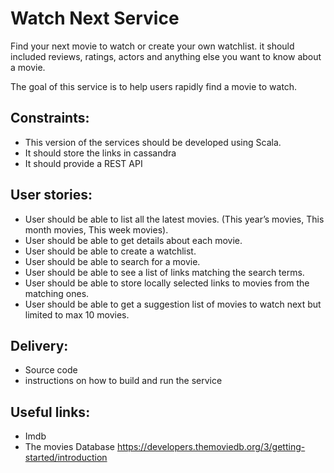 # Watch Next Service

Find your next movie to watch or create your own watchlist.  it should included reviews, ratings, actors and anything else you want to know about a movie.

The goal of this service is to help users rapidly find a movie to watch.

## Constraints:
*  This version of the services should be developed using Scala.
*  It should store the links in cassandra
*  It should provide a REST API

## User stories:
*  User should be able to list all the latest movies. (This year’s movies, This month movies, This week movies).
*  User should be able to get details about each movie.
*  User should be able to create a watchlist.
*  User should be able to search for a movie.
*  User should be able to see a list of links matching the search terms.
*  User should be able to store locally selected links to movies from the matching ones.
*  User should be able to get a suggestion list of movies to watch next but limited to max 10 movies.

## Delivery:
*  Source code 
*  instructions on how to build and run the service

## Useful links:
*  Imdb
*  The movies Database https://developers.themoviedb.org/3/getting-started/introduction
